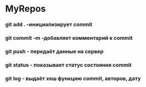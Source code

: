 # MyRepos
<h3>git add . -инициализирует commit </h3>
<h3>git commit -m -добавляет комментарий к commit</h3>
<h3>git push - передаёт данные на сервер</h3>

<h3>git status - показывает статус состояния commit</h3>
<h3>git log - выдаёт хеш функцию commit, авторов, дату</h3>
